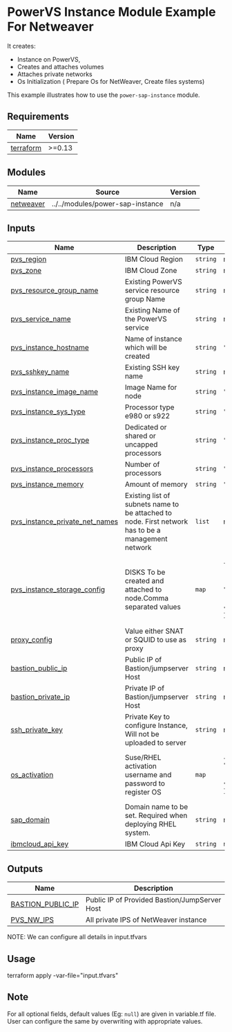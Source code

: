 # PowerVS Instance Module Example For Netweaver

It creates:
- Instance on PowerVS, 
- Creates and attaches volumes
- Attaches private networks
- Os Initialization ( Prepare Os for NetWeaver, Create files systems)

This example illustrates how to use the `power-sap-instance` module.

<!-- BEGINNING OF PRE-COMMIT-TERRAFORM DOCS HOOK -->
## Requirements

| Name | Version |
|------|---------|
| <a name="requirement_terraform"></a> [terraform](#requirement\_terraform) | >=0.13 |

## Modules

| Name | Source | Version |
|------|--------|---------|
| <a name="module_netweaver"></a> [netweaver](#module\_netweaver) | ../../modules/power-sap-instance | n/a |

## Inputs

| Name | Description | Type | Default | Required |
|------|-------------|------|---------|:--------:|
| <a name="input_pvs_region"></a> [pvs\_region](#input\_pvs\_region) | IBM Cloud Region | `string` | n/a | yes |
| <a name="input_pvs_zone"></a> [pvs\_zone](#input\_pvs\_zone) | IBM Cloud Zone | `string` | n/a | yes |
| <a name="input_pvs_resource_group_name"></a> [pvs\_resource\_group\_name](#input\_pvs\_resource\_group\_name) | Existing PowerVS service resource group Name | `string` | n/a | yes |
| <a name="input_pvs_service_name"></a> [pvs\_service\_name](#input\_pvs\_service\_name) | Existing Name of the PowerVS service | `string` | n/a | yes |
| <a name="input_pvs_instance_hostname"></a> [pvs\_instance\_hostname](#input\_pvs\_instance\_hostname) | Name of instance which will be created | `string` | `"nw-power"` | yes |
| <a name="input_pvs_sshkey_name"></a> [pvs\_sshkey\_name](#input\_pvs\_sshkey\_name) | Existing SSH key name | `string` | n/a | yes |
| <a name="input_pvs_instance_image_name"></a> [pvs\_instance\_image\_name](#input\_pvs\_instance\_image\_name) | Image Name for node | `string` | `"Linux-SUSE-SAP-15-3"` | yes |
| <a name="input_pvs_instance_sys_type"></a> [pvs\_instance\_sys\_type](#input\_pvs\_instance\_sys\_type) | Processor type e980 or s922 | `string` | `"s922"` | yes |
| <a name="input_pvs_instance_proc_type"></a> [pvs\_instance\_proc\_type](#input\_pvs\_instance\_proc\_type) | Dedicated or shared or uncapped processors | `string` | `"dedicated"` | yes |
| <a name="input_pvs_instance_processors"></a> [pvs\_instance\_processors](#input\_pvs\_instance\_processors) | Number of processors | `string` | `"4"` | yes |
| <a name="input_pvs_instance_memory"></a> [pvs\_instance\_memory](#input\_pvs\_instance\_memory) | Amount of memory | `string` | `"400"` | yes |
| <a name="input_pvs_instance_private_net_names"></a> [pvs\_instance\_private\_net\_names](#input\_pvs\_instance\_private\_net\_names) | Existing list of subnets name to be attached to node. First network has to be a management network | `list` | n/a | yes |
| <a name="input_pvs_instance_storage_config"></a> [pvs\_instance\_storage\_config](#input\_pvs\_instance\_storage\_config) | DISKS To be created and attached to node.Comma separated values | `map` | <pre>{<br>  "counts": "1,1",<br>  "disks_size": "50,60",<br>  "names": "usrsap,usrtrans",<br>  "paths": "/usr/sap,/usr/sap/trans",<br>  "tiers": "tier3,tier3"<br>}</pre> | optional |
| <a name="input_proxy_config"></a> [proxy\_config](#input\_proxy\_config) | Value either SNAT or SQUID to use as proxy | `string` | n/a | yes |
| <a name="input_bastion_public_ip"></a> [bastion\_public\_ip](#input\_bastion\_public\_ip) | Public IP of Bastion/jumpserver Host | `string` | n/a | yes |
| <a name="input_bastion_private_ip"></a> [bastion\_private\_ip](#input\_bastion\_private\_ip) | Private IP of Bastion/jumpserver Host | `string` | n/a | yes |
| <a name="input_ssh_private_key"></a> [ssh\_private\_key](#input\_ssh\_private\_key) | Private Key to configure Instance, Will not be uploaded to server | `string` | n/a | yes |
| <a name="input_os_activation"></a> [os\_activation](#input\_os\_activation) | Suse/RHEL activation username and password to register OS | `map` | <pre>{<br>"required": false,<br>  "activation_password": "",<br>  "activation_username": ""<br>}</pre> | optional |
| <a name="input_sap_domain"></a> [sap\_domain](#input\_sap\_domain) | Domain name to be set. Required when deploying RHEL system. | `string` | n/a | yes |
| <a name="input_ibmcloud_api_key"></a> [ibmcloud\_api\_key](#input\_ibmcloud\_api\_key) | IBM Cloud Api Key | `string` | `null` | optional |

## Outputs

| Name | Description |
|------|-------------|
| <a name="output_BASTION_PUBLIC_IP"></a> [BASTION\_PUBLIC\_IP](#output\_BASTION\_PUBLIC\_IP) | Public IP of Provided Bastion/JumpServer Host |
| <a name="output_PVS_NW_IPS"></a> [PVS\_NW\_IPS](#output\_PVS\_NW\_IPS) | All private IPS of NetWeaver instance |

<!-- END OF PRE-COMMIT-TERRAFORM DOCS HOOK -->

NOTE: We can configure all details in input.tfvars

## Usage

terraform apply -var-file="input.tfvars"

## Note

For all optional fields, default values (Eg: `null`) are given in variable.tf file. User can configure the same by overwriting with appropriate values.